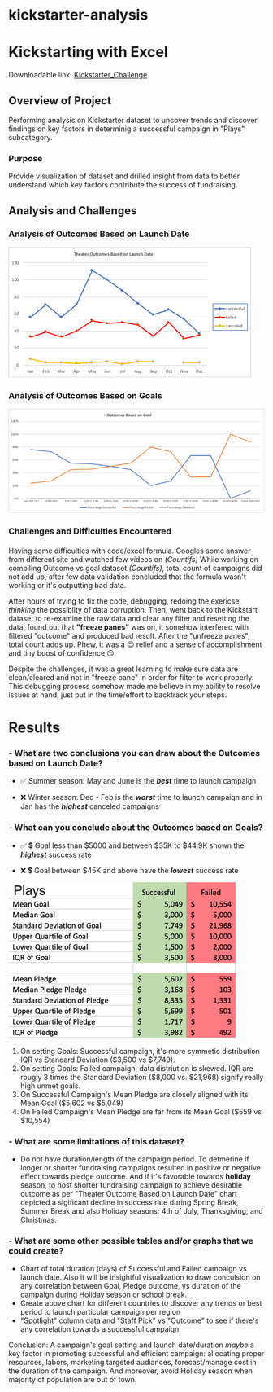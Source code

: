 # kickstarter-analysis


# Kickstarting with Excel
Downloadable link: [Kickstarter_Challenge](https://github.com/aimeeyen/kickstarter-analysis/blob/main/Kickstarter_Challenge.xlsx)

## Overview of Project
Performing analysis on Kickstarter dataset to uncover trends and discover findings on key factors in determinig a successful campaign in "Plays" subcategory. 

### Purpose

Provide visualization of dataset and drilled insight from data to better understand which key factors contribute the success of fundraising. 

## Analysis and Challenges

### Analysis of Outcomes Based on Launch Date

![Theater_Outcomes_vs_Launch](https://github.com/aimeeyen/kickstarter-analysis/blob/main/Resources/Theater_Outcomes_vs_Launch.png)

### Analysis of Outcomes Based on Goals

![Outcomes_vs_Goals](https://github.com/aimeeyen/kickstarter-analysis/blob/main/Resources/Outcomes_vs_Goals.png)

### Challenges and Difficulties Encountered
   
####   
Having some difficulties with code/excel formula. Googles some answer from different site and watched few videos on *(Countifs)* While working on compiling Outcome vs goal dataset *(Countifs)*, total count of campaigns did not add up, after few data validation concluded that the formula wasn't working or it's outputting bad data. 

After hours of trying to fix the code, debugging, redoing the exericse, *thinking* the possiblity of data corruption. Then, went back to the Kickstart dataset to re-examine the raw data and clear any filter and resetting the data, found out that **"freeze panes"** was on, it somehow interfered with filtered "outcome" and produced bad result. After the "unfreeze panes", total count adds up. Phew, it was a :relieved: relief and a sense of accomplishment and tiny boost of confidence :smirk: 

Despite the challenges, it was a great learning to make sure data are clean/cleared and not in "freeze pane" in order for filter to work properly. This debugging process somehow made me believe in my ability to resolve issues at hand, just put in the time/effort to backtrack your steps. 
   
# Results

### - What are two conclusions you can draw about the Outcomes based on Launch Date?


   - :white_check_mark: Summer season: May and June is the ***best*** time to launch campaign

   - :x: Winter season: Dec - Feb is the ***worst*** time to launch campaign and in Jan has the ***highest*** canceled campaigns


### - What can you conclude about the Outcomes based on Goals?

   
   - :white_check_mark: :heavy_dollar_sign: Goal less than $5000 and between $35K to $44.9K shown the ***highest*** success rate


   - :x: :heavy_dollar_sign: Goal between $45K and above have the ***lowest*** success rate


![Descriptive Statistics](https://github.com/aimeeyen/kickstarter-analysis/blob/main/Descriptive%20Statistics.png)

  1. On setting Goals: Successful campaign, it's more symmetic distribution IQR vs Standard Deviation ($3,500 vs $7,749).
  2. On setting Goals: Failed campaign, data distriution is skewed. IQR are rougly 3 times the Standard Deviation ($8,000 vs. $21,968) signify really high unmet goals.
  3. On Successful Campaign's Mean Pledge are closely aligned with its Mean Goal ($5,602 vs $5,049)
  4. On Failed Campaign's Mean Pledge are far from its Mean Goal ($559 vs $10,554)

### - What are some limitations of this dataset?
  
   - Do not have duration/length of the campaign period. To detmerine if longer or shorter fundraising campaigns resulted in positive or negative effect towards pledge outcome. And if it's favorable towards **holiday** season, to host shorter fundraising campaign to achieve desirable outcome as per "Theater Outcome Based on Launch Date" chart depicted a sigificant decline in success rate during Spring Break, Summer Break and also Holiday seasons: 4th of July, Thanksgiving, and Christmas. 

### - What are some other possible tables and/or graphs that we could create?
   - Chart of total duration (days) of Successful and Failed campaign vs launch date. Also it will be insightful visualization to draw conculsion on any correlation between Goal, Pledge outcome, vs duration of the campaign during Holiday season or school break. 
   - Create above chart for different countries to discover any trends or best period to launch particular campaign per region
   - "Spotlight" column data and "Staff Pick" vs "Outcome" to see if there's any correlation towards a successful campaign

Conclusion: A campaign's goal setting and launch date/duration *maybe* a key factor in promoting successful and efficient campaign: allocating proper resources, labors, marketing targeted audiances, forecast/manage cost in the duration of the campaign. And moreover, avoid Holiday season when majority of population are out of town. 
